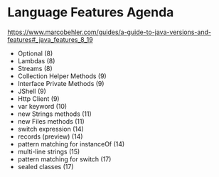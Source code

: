# Language Features Agenda

https://www.marcobehler.com/guides/a-guide-to-java-versions-and-features#_java_features_8_19

- Optional (8)
- Lambdas (8)
- Streams (8)
- Collection Helper Methods (9)
- Interface Private Methods (9)
- JShell (9)
- Http Client (9)
- var keyword (10)
- new Strings methods (11)
- new Files methods (11)
- switch expression (14)
- records (preview) (14)
- pattern matching for instanceOf (14)
- multi-line strings (15)
- pattern matching for switch (17)
- sealed classes (17)
